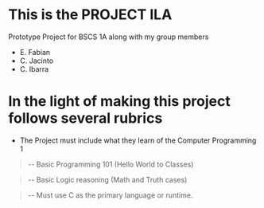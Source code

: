 # This is the PROJECT ILA

Prototype Project for  BSCS 1A
along with my group members 

- E. Fabian
- C. Jacinto
- C. Ibarra

#  In the light of making this project follows several rubrics
- The Project must include what they learn of the Computer Programming 1

>  -- Basic Programming 101 (Hello World to Classes)

>  -- Basic Logic reasoning (Math and Truth cases)

>  -- Must use C as the primary language or runtime.
